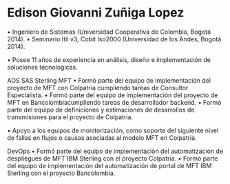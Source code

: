 # Edison Giovanni Zuñiga Lopez
• Ingeniero de Sistemas (Universidad Cooperativa de Colombia, Bogotá 2014).
• Seminario Itil v3, Cobit Iso2000 (Universidad de los Andes, Bogotá 2014).

• Posee 11 años de experiencia en análisis, diseño e implementación de soluciones tecnologicas.

AOS SAS
Sterling MFT
• Formó parte del equipo de implementación del proyecto de MFT con Colpatria cumpliendo tareas de Consultor Especialista.
• Formó parte del equipo de implementación del proyecto de MFT en Bancolombiacumpliendo tareas de desarrollador backend.
• Formó parte del equipo de definiciones y estimaciones de desarrollos de transmisiones para el proyecto de Colpatria.

• Apoyo a los equipos de monitorización, como soporte del siguiente nivel de fallas en flujos o causas asociadas al modelo MFT en Colpatria.

DevOps
• Formó parte del equipo de implementación del automatización de despliegues de MFT IBM Sterling con el proyecto Colpatria.
• Formó parte del equipo de implementación del automatización de portal de MFT IBM Sterling con el proyecto Bancolombia.

